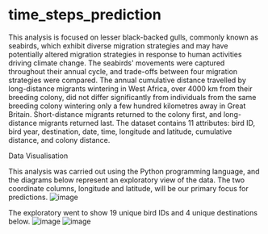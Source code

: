 # time_steps_prediction
This analysis is focused on lesser black-backed gulls, commonly known as seabirds, which exhibit diverse migration strategies and may have potentially altered migration strategies in response to human activities driving climate change. The seabirds' movements were captured throughout their annual cycle, and trade-offs between four migration strategies were compared. The annual cumulative distance travelled by long-distance migrants wintering in West Africa, over 4000 km from their breeding colony, did not differ significantly from individuals from the same breeding colony wintering only a few hundred kilometres away in Great Britain. Short-distance migrants returned to the colony first, and long-distance migrants returned last.
The dataset contains 11 attributes: bird ID, bird year, destination, date, time, longitude and latitude, cumulative distance, and colony distance.


Data Visualisation

This analysis was carried out using the Python programming language, and the diagrams below represent an exploratory view of the data. The two coordinate columns, longitude and latitude, will be our primary focus for predictions.
![image](https://user-images.githubusercontent.com/99766998/159179469-77603b98-efb1-4f7b-9e9b-4037961e2222.png)

The exploratory went to show 19 unique bird IDs and 4 unique destinations below.
![image](https://user-images.githubusercontent.com/99766998/159179517-52135b57-4e95-494e-a5d7-7636b56ed0ef.png)
![image](https://user-images.githubusercontent.com/99766998/159184038-69b0ec3b-4d87-4f7b-ae50-e80e569ebb81.png)
